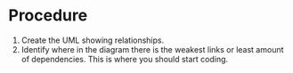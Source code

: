 # Procedure

1. Create the UML showing relationships.
2. Identify where in the diagram there is the weakest links or least amount of dependencies. This is where you should start coding.
